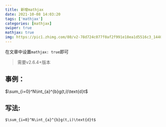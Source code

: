 ```yaml
---
title: 新增mathjax
date: 2021-10-08 14:03:20
tags: ['mathjax']
categories: [mathjax]
swiper: true
mathjax: true
img: https://pic1.zhimg.com/80/v2-78d724c077f0af2f991e18ea1d5516c3_1440w.jpg?source=1940ef5c
---
```

在文章中设置`mathjax: true`即可
> 需要v2.6.4+版本

## 事例：
$\sum_{i=0}^N\int_{a}^{b}g(t,i)\text{d}t$

## 写法:
```
$\sum_{i=0}^N\int_{a}^{b}g(t,i)\text{d}t$
```